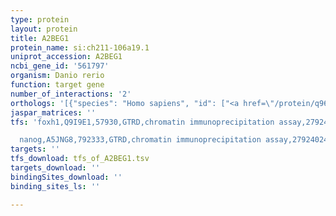 ```yaml
---
type: protein
layout: protein
title: A2BEG1
protein_name: si:ch211-106a19.1
uniprot_accession: A2BEG1
ncbi_gene_id: '561797'
organism: Danio rerio
function: target gene
number_of_interactions: '2'
orthologs: '[{"species": "Homo sapiens", "id": ["<a href=\"/protein/q969r2\">Q969R2</a>"]}, {"species": "Mus musculus", "id": ["<a href=\"/protein/q5qnq6\">Q5QNQ6</a>"]}, {"species": "Rattus norvegicus", "id": ["<a href=\"/protein/d3zhg4\">D3ZHG4</a>"]}, {"species": "Drosophila melanogaster", "id": ["<a href=\"/protein/q9vc05\">Q9VC05</a>"]}, {"species": "Caenorhabditis elegans", "id": ["<a href=\"/protein/q9u2c7\">Q9U2C7</a>"]}, {"species": "Saccharomyces cerevisiae", "id": ["<a href=\"/protein/p35845\">P35845</a>"]}]'
jaspar_matrices: ''
tfs: 'foxh1,Q9I9E1,57930,GTRD,chromatin immunoprecipitation assay,27924024%5Buid%5D,No

  nanog,A5JNG8,792333,GTRD,chromatin immunoprecipitation assay,27924024%5Buid%5D,No'
targets: ''
tfs_download: tfs_of_A2BEG1.tsv
targets_download: ''
bindingSites_download: ''
binding_sites_ls: ''

---
```

